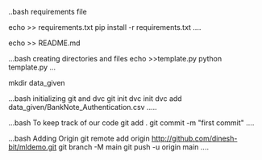 ..bash
requirements file
 
echo >> requirements.txt
pip install -r requirements.txt
....

echo >> README.md

...bash
creating directories and files
echo >>template.py
python template.py
...

mkdir data_given


...bash
initializing git and dvc
git init
dvc init
dvc add data_given/BankNote_Authentication.csv
.....

...bash
To keep track of our code
git add .
git commit -m "first commit"
....

...bash
Adding Origin
git remote add origin http://github.com/dinesh-bit/mldemo.git
git branch  -M main
git push -u origin main
....




